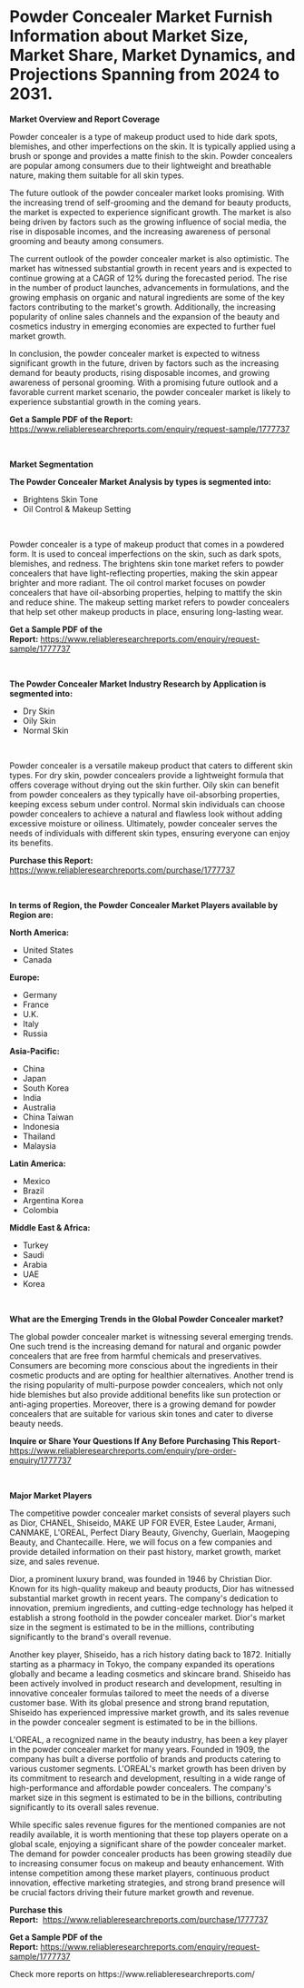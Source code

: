 <p><h1>Powder Concealer Market Furnish Information about Market Size, Market Share, Market Dynamics, and Projections Spanning from 2024 to 2031.</h1></p><p><strong>Market Overview and Report Coverage</strong></p>
<p><p>Powder concealer is a type of makeup product used to hide dark spots, blemishes, and other imperfections on the skin. It is typically applied using a brush or sponge and provides a matte finish to the skin. Powder concealers are popular among consumers due to their lightweight and breathable nature, making them suitable for all skin types.</p><p>The future outlook of the powder concealer market looks promising. With the increasing trend of self-grooming and the demand for beauty products, the market is expected to experience significant growth. The market is also being driven by factors such as the growing influence of social media, the rise in disposable incomes, and the increasing awareness of personal grooming and beauty among consumers.</p><p>The current outlook of the powder concealer market is also optimistic. The market has witnessed substantial growth in recent years and is expected to continue growing at a CAGR of 12% during the forecasted period. The rise in the number of product launches, advancements in formulations, and the growing emphasis on organic and natural ingredients are some of the key factors contributing to the market's growth. Additionally, the increasing popularity of online sales channels and the expansion of the beauty and cosmetics industry in emerging economies are expected to further fuel market growth.</p><p>In conclusion, the powder concealer market is expected to witness significant growth in the future, driven by factors such as the increasing demand for beauty products, rising disposable incomes, and growing awareness of personal grooming. With a promising future outlook and a favorable current market scenario, the powder concealer market is likely to experience substantial growth in the coming years.</p></p>
<p><strong>Get a Sample PDF of the Report:</strong> <a href="https://www.reliableresearchreports.com/enquiry/request-sample/1777737">https://www.reliableresearchreports.com/enquiry/request-sample/1777737</a></p>
<p>&nbsp;</p>
<p><strong>Market Segmentation</strong></p>
<p><strong>The Powder Concealer Market Analysis by types is segmented into:</strong></p>
<p><ul><li>Brightens Skin Tone</li><li>Oil Control & Makeup Setting</li></ul></p>
<p>&nbsp;</p>
<p><p>Powder concealer is a type of makeup product that comes in a powdered form. It is used to conceal imperfections on the skin, such as dark spots, blemishes, and redness. The brightens skin tone market refers to powder concealers that have light-reflecting properties, making the skin appear brighter and more radiant. The oil control market focuses on powder concealers that have oil-absorbing properties, helping to mattify the skin and reduce shine. The makeup setting market refers to powder concealers that help set other makeup products in place, ensuring long-lasting wear.</p></p>
<p><strong>Get a Sample PDF of the Report:</strong>&nbsp;<a href="https://www.reliableresearchreports.com/enquiry/request-sample/1777737">https://www.reliableresearchreports.com/enquiry/request-sample/1777737</a></p>
<p>&nbsp;</p>
<p><strong>The Powder Concealer Market Industry Research by Application is segmented into:</strong></p>
<p><ul><li>Dry Skin</li><li>Oily Skin</li><li>Normal Skin</li></ul></p>
<p>&nbsp;</p>
<p><p>Powder concealer is a versatile makeup product that caters to different skin types. For dry skin, powder concealers provide a lightweight formula that offers coverage without drying out the skin further. Oily skin can benefit from powder concealers as they typically have oil-absorbing properties, keeping excess sebum under control. Normal skin individuals can choose powder concealers to achieve a natural and flawless look without adding excessive moisture or oiliness. Ultimately, powder concealer serves the needs of individuals with different skin types, ensuring everyone can enjoy its benefits.</p></p>
<p><strong>Purchase this Report:</strong>&nbsp; <a href="https://www.reliableresearchreports.com/purchase/1777737">https://www.reliableresearchreports.com/purchase/1777737</a></p>
<p>&nbsp;</p>
<p><strong>In terms of Region, the Powder Concealer Market Players available by Region are:</strong></p>
<p>
    <p> <strong> North America: </strong>
        <ul>
            <li>United States</li>
            <li>Canada</li>
        </ul>
        </p> 
    <p> <strong> Europe: </strong>
        <ul>
            <li>Germany</li>
            <li>France</li>
            <li>U.K.</li>
            <li>Italy</li>
            <li>Russia</li>
        </ul>
        </p> 
    <p> <strong> Asia-Pacific: </strong>
        <ul>
            <li>China</li>
            <li>Japan</li>
            <li>South Korea</li>
            <li>India</li>
            <li>Australia</li>
            <li>China Taiwan</li>
            <li>Indonesia</li>
            <li>Thailand</li>
            <li>Malaysia</li>
        </ul>
        </p> 
    <p> <strong> Latin America: </strong>
        <ul>
            <li>Mexico</li>
            <li>Brazil</li>
            <li>Argentina Korea</li>
            <li>Colombia</li>
        </ul>
        </p> 
    <p> <strong> Middle East & Africa: </strong>
        <ul>
            <li>Turkey</li>
            <li>Saudi</li>
            <li>Arabia</li>
            <li>UAE</li>
            <li>Korea</li>
        </ul>
    </p>
    </p>
<p>&nbsp;</p>
<p><strong>What are the Emerging Trends in the Global Powder Concealer market?</strong></p>
<p><p>The global powder concealer market is witnessing several emerging trends. One such trend is the increasing demand for natural and organic powder concealers that are free from harmful chemicals and preservatives. Consumers are becoming more conscious about the ingredients in their cosmetic products and are opting for healthier alternatives. Another trend is the rising popularity of multi-purpose powder concealers, which not only hide blemishes but also provide additional benefits like sun protection or anti-aging properties. Moreover, there is a growing demand for powder concealers that are suitable for various skin tones and cater to diverse beauty needs.</p></p>
<p><strong>Inquire or Share Your Questions If Any Before Purchasing This Report</strong>- <a href="https://www.reliableresearchreports.com/enquiry/pre-order-enquiry/1777737">https://www.reliableresearchreports.com/enquiry/pre-order-enquiry/1777737</a></p>
<p>&nbsp;</p>
<p><strong>Major Market Players</strong></p>
<p><p>The competitive powder concealer market consists of several players such as Dior, CHANEL, Shiseido, MAKE UP FOR EVER, Estee Lauder, Armani, CANMAKE, L'OREAL, Perfect Diary Beauty, Givenchy, Guerlain, Maogeping Beauty, and Chantecaille. Here, we will focus on a few companies and provide detailed information on their past history, market growth, market size, and sales revenue.</p><p>Dior, a prominent luxury brand, was founded in 1946 by Christian Dior. Known for its high-quality makeup and beauty products, Dior has witnessed substantial market growth in recent years. The company's dedication to innovation, premium ingredients, and cutting-edge technology has helped it establish a strong foothold in the powder concealer market. Dior's market size in the segment is estimated to be in the millions, contributing significantly to the brand's overall revenue.</p><p>Another key player, Shiseido, has a rich history dating back to 1872. Initially starting as a pharmacy in Tokyo, the company expanded its operations globally and became a leading cosmetics and skincare brand. Shiseido has been actively involved in product research and development, resulting in innovative concealer formulas tailored to meet the needs of a diverse customer base. With its global presence and strong brand reputation, Shiseido has experienced impressive market growth, and its sales revenue in the powder concealer segment is estimated to be in the billions.</p><p>L'OREAL, a recognized name in the beauty industry, has been a key player in the powder concealer market for many years. Founded in 1909, the company has built a diverse portfolio of brands and products catering to various customer segments. L'OREAL's market growth has been driven by its commitment to research and development, resulting in a wide range of high-performance and affordable powder concealers. The company's market size in this segment is estimated to be in the billions, contributing significantly to its overall sales revenue.</p><p>While specific sales revenue figures for the mentioned companies are not readily available, it is worth mentioning that these top players operate on a global scale, enjoying a significant share of the powder concealer market. The demand for powder concealer products has been growing steadily due to increasing consumer focus on makeup and beauty enhancement. With intense competition among these market players, continuous product innovation, effective marketing strategies, and strong brand presence will be crucial factors driving their future market growth and revenue.</p></p>
<p><strong>Purchase this Report:</strong>&nbsp;&nbsp;<a href="https://www.reliableresearchreports.com/purchase/1777737">https://www.reliableresearchreports.com/purchase/1777737</a></p>
<p></p>
<p><strong>Get a Sample PDF of the Report:</strong>&nbsp;<a href="https://www.reliableresearchreports.com/enquiry/request-sample/1777737">https://www.reliableresearchreports.com/enquiry/request-sample/1777737</a></p>
<p>Check more reports on https://www.reliableresearchreports.com/</p>